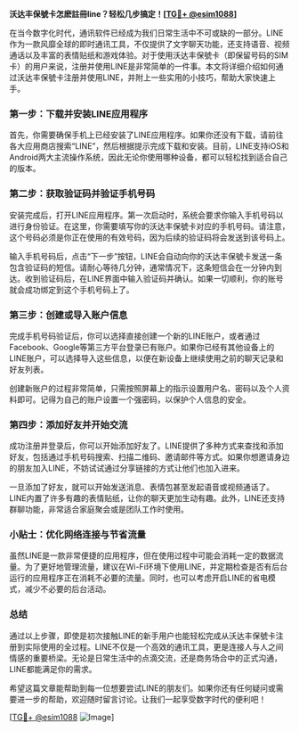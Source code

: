 **沃达丰保號卡怎麽註冊line？轻松几步搞定！[[TG💪+ @esim1088](https://t.me/s/esim1088)]**

在当今数字化时代，通讯软件已经成为我们日常生活中不可或缺的一部分。LINE作为一款风靡全球的即时通讯工具，不仅提供了文字聊天功能，还支持语音、视频通话以及丰富的表情贴纸和游戏体验。对于使用沃达丰保號卡（即保留号码的SIM卡）的用户来说，注册并使用LINE是非常简单的一件事。本文将详细介绍如何通过沃达丰保號卡注册并使用LINE，并附上一些实用的小技巧，帮助大家快速上手。

### 第一步：下载并安装LINE应用程序

首先，你需要确保手机上已经安装了LINE应用程序。如果你还没有下载，请前往各大应用商店搜索“LINE”，然后根据提示完成下载和安装。目前，LINE支持iOS和Android两大主流操作系统，因此无论你使用哪种设备，都可以轻松找到适合自己的版本。

### 第二步：获取验证码并验证手机号码

安装完成后，打开LINE应用程序。第一次启动时，系统会要求你输入手机号码以进行身份验证。在这里，你需要填写你的沃达丰保號卡对应的手机号码。请注意，这个号码必须是你正在使用的有效号码，因为后续的验证码将会发送到该号码上。

输入手机号码后，点击“下一步”按钮，LINE会自动向你的沃达丰保號卡发送一条包含验证码的短信。请耐心等待几分钟，通常情况下，这条短信会在一分钟内到达。收到验证码后，在LINE界面中输入验证码并确认。如果一切顺利，你的账号就会成功绑定到这个手机号码上了。

### 第三步：创建或导入账户信息

完成手机号码验证后，你可以选择直接创建一个新的LINE账户，或者通过Facebook、Google等第三方平台登录已有账户。如果你已经有其他设备上的LINE账户，可以选择导入这些信息，以便在新设备上继续使用之前的聊天记录和好友列表。

创建新账户的过程非常简单，只需按照屏幕上的指示设置用户名、密码以及个人资料即可。记得为自己的账户设置一个强密码，以保护个人信息的安全。

### 第四步：添加好友并开始交流

成功注册并登录后，你可以开始添加好友了。LINE提供了多种方式来查找和添加好友，包括通过手机号码搜索、扫描二维码、邀请邮件等方式。如果你想邀请身边的朋友加入LINE，不妨试试通过分享链接的方式让他们也加入进来。

一旦添加了好友，就可以开始发送消息、表情包甚至发起语音或视频通话了。LINE内置了许多有趣的表情贴纸，让你的聊天更加生动有趣。此外，LINE还支持群聊功能，非常适合家庭聚会或是团队工作时使用。

### 小贴士：优化网络连接与节省流量

虽然LINE是一款非常便捷的应用程序，但在使用过程中可能会消耗一定的数据流量。为了更好地管理流量，建议在Wi-Fi环境下使用LINE，并定期检查是否有后台运行的应用程序正在消耗不必要的流量。同时，也可以考虑开启LINE的省电模式，减少不必要的后台活动。

### 总结

通过以上步骤，即使是初次接触LINE的新手用户也能轻松完成从沃达丰保號卡注册到实际使用的全过程。LINE不仅是一个高效的通讯工具，更是连接人与人之间情感的重要桥梁。无论是日常生活中的点滴交流，还是商务场合中的正式沟通，LINE都能满足你的需求。

希望这篇文章能帮助到每一位想要尝试LINE的朋友们。如果你还有任何疑问或需要进一步的帮助，欢迎随时留言讨论。让我们一起享受数字时代的便利吧！

[[TG💪+ @esim1088](https://t.me/s/esim1088) ![Image](https://i.postimg.cc/4NQfJmqS/Snipaste-2025-05-13-00-14-12.png)]